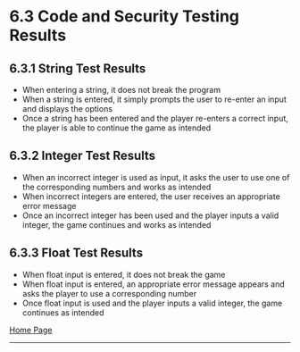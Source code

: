 # 6.3 Code and Security Testing Results

## 6.3.1 String Test Results

- When entering a string, it does not break the program
-	When a string is entered, it simply prompts the user to re-enter an input and displays the options
-	Once a string has been entered and the player re-enters a correct input, the player is able to continue the game as intended

## 6.3.2 Integer Test Results 

-	When an incorrect integer is used as input, it asks the user to use one of the corresponding numbers and works as intended
-	When incorrect integers are entered, the user receives an appropriate error message
-	Once an incorrect integer has been used and the player inputs a valid integer, the game continues and works as intended

## 6.3.3 Float Test Results

-	When float input is entered, it does not break the game
-	When float input is entered, an appropriate error message appears and asks the player to use a corresponding number
-	Once float input is used and the player inputs a valid integer, the game continues as intended

[Home Page](https://github.com/SirRexOfRider/CYBR404-UNK-Oregon-Trail/tree/main)
<hr>
